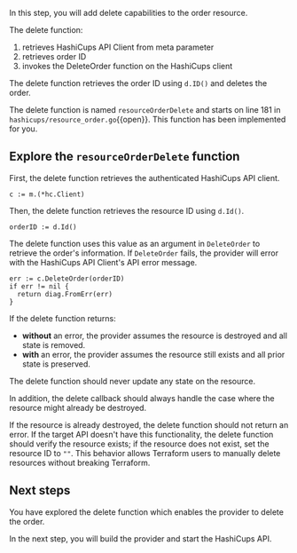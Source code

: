 In this step, you will add delete capabilities to the order resource.

The delete function:
1. retrieves HashiCups API Client from meta parameter
1. retrieves order ID
1. invokes the DeleteOrder function on the HashiCups client

The delete function retrieves the order ID using `d.ID()` and deletes the order.

The delete function is named `resourceOrderDelete` and starts on line 181 in `hashicups/resource_order.go`{{open}}. This function has been implemented for you.

## Explore the `resourceOrderDelete` function

First, the delete function retrieves the authenticated HashiCups API client.

```
c := m.(*hc.Client)
```


Then, the delete function retrieves the resource ID using `d.Id()`.

```
orderID := d.Id()
```

The delete function uses this value as an argument in `DeleteOrder` to retrieve the order's information. If `DeleteOrder` fails, the provider will error with the HashiCups API Client's API error message.

```
err := c.DeleteOrder(orderID)
if err != nil {
  return diag.FromErr(err)
}
```


If the delete function returns: 
- **without** an error, the provider assumes the resource is destroyed and all state is removed.
- **with** an error, the provider assumes the resource still exists and all prior state is preserved.

The delete function should never update any state on the resource. 

In addition, the delete callback should always handle the case where the resource might already be destroyed.

If the resource is already destroyed, the delete function should not return an error. If the target API doesn't have this functionality, the delete function should verify the resource exists; if the resource does not exist, set the resource ID to `""`. This behavior allows Terraform users to manually delete resources without breaking Terraform.

## Next steps

You have explored the delete function which enables the provider to delete the order.

In the next step, you will build the provider and start the HashiCups API.